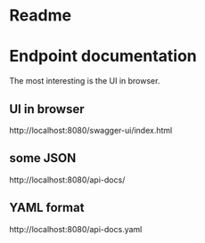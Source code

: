 # Readme

# Endpoint documentation
The most interesting is the UI in browser.

## UI in browser
http://localhost:8080/swagger-ui/index.html

## some JSON
http://localhost:8080/api-docs/

## YAML format
http://localhost:8080/api-docs.yaml